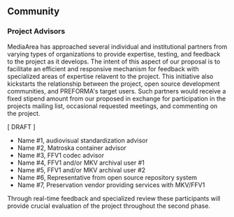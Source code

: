 ## Community

### Project Advisors

MediaArea has approached several individual and institutional partners from varying types of organizations to provide expertise, testing, and feedback to the project as it develops. The intent of this aspect of our proposal is to facilitate an efficient and responsive mechanism for feedback with specialized areas of expertise relavent to the project. This initiative also kickstarts the relationship between the project, open source development communities, and PREFORMA's target users. Such partners would receive a fixed stipend amount from our proposed in exchange for participation in the projects mailing list, occasional requested meetings, and commenting on the project.

[ DRAFT ]

- Name #1, audiovisual standardization advisor
- Name #2, Matroska container advisor
- Name #3, FFV1 codec advisor
- Name #4, FFV1 and/or MKV archival user #1
- Name #5, FFV1 and/or MKV archival user #2
- Name #6, Representative from open source repository system
- Name #7, Preservation vendor providing services with MKV/FFV1

Through real-time feedback and specialized review these participants will provide crucial evaluation of the project throughout the second phase.

